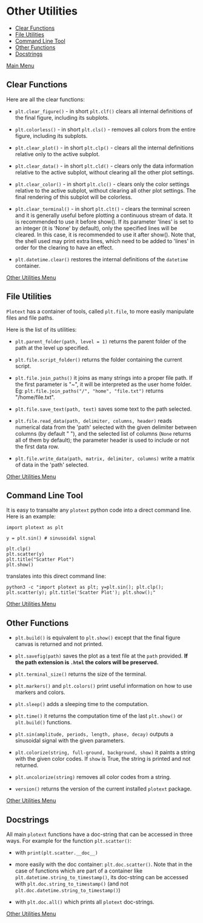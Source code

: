 # Other Utilities

- [ Clear Functions ](https://github.com/piccolomo/plotext/blob/master/readme/other.md#clear-functions)
- [ File Utilities ](https://github.com/piccolomo/plotext/blob/master/readme/other.md#file-utilities)
- [ Command Line Tool ](https://github.com/piccolomo/plotext/blob/master/readme/other.md#command-line-tool)
- [ Other Functions ](https://github.com/piccolomo/plotext/blob/master/readme/other.md#other-functions)
- [ Docstrings ](https://github.com/piccolomo/plotext/blob/master/readme/other.md#docstrings)

[ Main Menu ](https://github.com/piccolomo/plotext#main-menu)



## Clear Functions

Here are all the clear functions:

- `plt.clear_figure()` - in short `plt.clf()` clears all internal definitions of the final figure, including its subplots.

- `plt.colorless()` - in short `plt.cls()` - removes all colors from the entire figure, including its subplots.

- `plt.clear_plot()` - in short `plt.clp()` - clears all the internal definitions relative only to the active subplot. 

- `plt.clear_data()` - in short `plt.cld()` - clears only the data information relative to the active subplot, without clearing all the other plot settings.

- `plt.clear_color()` - in short `plt.clc()` - clears only the color settings relative to the active subplot, without clearing all other plot settings. The final rendering of this subplot will be colorless.

- `plt.clear_terminal()` - in short `plt.clt()` - clears the terminal screen and it is generally useful before plotting a continuous stream of data. It is recommended to use it before show(). If its parameter 'lines' is set to an integer (it is 'None' by default), only the specified lines will be cleared. In this case, it is recommended to use it after show(). Note that, the shell used may print extra lines, which need to be added to 'lines' in order for the clearing to have an effect. 

- `plt.datetime.clear()` restores the internal definitions of the `datetime` container.

[ Other Utilities Menu ](https://github.com/piccolomo/plotext/blob/master/readme/other.md#other-utilities)




## File Utilities

`Plotext` has a container of tools, called `plt.file`, to more easily manipulate files and file paths.

Here is the list of its utilities:

- `plt.parent_folder(path, level = 1)` returns the parent folder of the path at the level up specified.

- `plt.file.script_folder()` returns the folder containing the current script.

- `plt.file.join_paths()` it joins as many strings into a proper file path. If the first parameter is "~", it will be interpreted as the user home folder. Eg: `plt.file.join_paths("/", "home", "file.txt")` returns "/home/file.txt".
 
- `plt.file.save_text(path, text)` saves some text to the path selected.

- `plt.file.read_data(path, delimiter, columns, header)` reads numerical data from the 'path' selected with the given delimiter between columns (by default " "), and the selected list of columns (`None` returns all of them by default); the parameter header is used to include or not the first data row.

- `plt.file.write_data(path, matrix, delimiter, columns)` write a matrix of data in the 'path' selected.

[ Other Utilities Menu ](https://github.com/piccolomo/plotext/blob/master/readme/other.md#other-utilities)




## Command Line Tool

It is easy to transalte any `plotext` python code into a direct command line. Here is an example:
```
import plotext as plt

y = plt.sin() # sinusoidal signal 

plt.clp()
plt.scatter(y)
plt.title("Scatter Plot")
plt.show()
```

translates into this direct command line:
```
python3 -c "import plotext as plt; y=plt.sin(); plt.clp(); plt.scatter(y); plt.title('Scatter Plot'); plt.show();"
```

[ Other Utilities Menu ](https://github.com/piccolomo/plotext/blob/master/readme/other.md#other-utilities)




## Other Functions

- `plt.build()` is equivalent to `plt.show()` except that the final figure canvas is returned and not printed. 

- `plt.savefig(path)` saves the plot as a text file at the `path` provided. **If the path extension is `.html` the colors will be preserved.**

- `plt.terminal_size()` returns the size of the terminal.

- `plt.markers()` and `plt.colors()` print useful information on how to use markers and colors.

- `plt.sleep()` adds a sleeping time to the computation.

- `plt.time()` it returns the computation time of the last `plt.show()` or `plt.build()` functions. 

- `plt.sin(amplitude, periods, length, phase, decay)` outputs a sinusoidal signal with the given parameters.

- `plt.colorize(string, full-ground, background, show)` it paints a string with the given color codes. If `show` is True, the string is printed and not returned.

- `plt.uncolorize(string)` removes all color codes from a string.

- `version()` returns the version of the current installed `plotext` package.

[ Other Utilities Menu ](https://github.com/piccolomo/plotext/blob/master/readme/other.md#other-utilities)



## Docstrings

All main `plotext` functions have a doc-string that can be accessed in three ways. For example for the function `plt.scatter()`:

- with `print(plt.scatter.__doc__)`

- more easily with the doc container: `plt.doc.scatter()`. Note that in the case of functions which are part of a container like `plt.datetime.string_to_timestamp()`, its  doc-string can be accessed with `plt.doc.string_to_timestamp()` (and not `plt.doc.datetime.string_to_timestamp()`)

- with `plt.doc.all()` which prints all `plotext` doc-strings.

[ Other Utilities Menu ](https://github.com/piccolomo/plotext/blob/master/readme/other.md#other-utilities)
